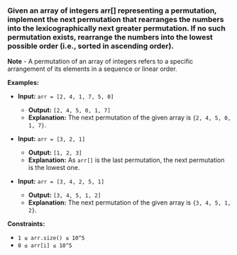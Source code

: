 ### Given an array of integers arr[] representing a permutation, implement the next permutation that rearranges the numbers into the lexicographically next greater permutation. If no such permutation exists, rearrange the numbers into the lowest possible order (i.e., sorted in ascending order).

**Note** - A permutation of an array of integers refers to a specific arrangement of its elements in a sequence or linear order.

**Examples:**

- **Input:** `arr = [2, 4, 1, 7, 5, 0]`
    - **Output:** `[2, 4, 5, 0, 1, 7]`
    - **Explanation:** The next permutation of the given array is `{2, 4, 5, 0, 1, 7}`.

- **Input:** `arr = [3, 2, 1]`
    - **Output:** `[1, 2, 3]`
    - **Explanation:** As `arr[]` is the last permutation, the next permutation is the lowest one.

- **Input:** `arr = [3, 4, 2, 5, 1]`
    - **Output:** `[3, 4, 5, 1, 2]`
    - **Explanation:** The next permutation of the given array is `{3, 4, 5, 1, 2}`.

**Constraints:**
- `1 ≤ arr.size() ≤ 10^5`
- `0 ≤ arr[i] ≤ 10^5`
